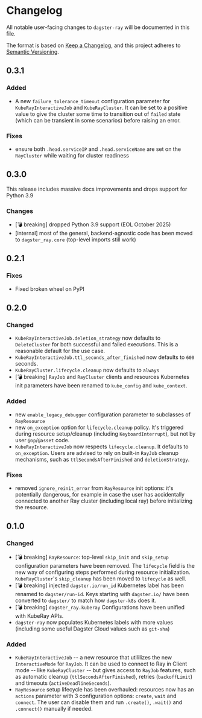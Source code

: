 # Changelog

All notable user-facing changes to `dagster-ray` will be documented in this file.

The format is based on [Keep a Changelog](https://keepachangelog.com/en/1.1.0/),
and this project adheres to [Semantic Versioning](https://semver.org/spec/v2.0.0.html).

## 0.3.1

### Added
- A new `failure_tolerance_timeout` configuration parameter for `KubeRayInteractiveJob` and `KubeRayCluster`. It can be set to a positive value to give the cluster some time to transition out of `failed` state (which can be transient in some scenarios) before raising an error.

### Fixes
- ensure both `.head.serviceIP` and `.head.serviceName` are set on the `RayCluster` while waiting for cluster readiness

## 0.3.0

This release includes massive docs improvements and drops support for Python 3.9

### Changes

- [:bomb: breaking] dropped Python 3.9 support (EOL October 2025)
- [internal] most of the general, backend-agnostic code has been moved to `dagster_ray.core` (top-level imports still work)

## 0.2.1

### Fixes

- Fixed broken wheel on PyPI

## 0.2.0

### Changed
- `KubeRayInteractiveJob.deletion_strategy` now defaults to `DeleteCluster` for both successful and failed executions. This is a reasonable default for the use case.
- `KubeRayInteractiveJob.ttl_seconds_after_finished` now defaults to `600` seconds.
- `KubeRayCluster.lifecycle.cleanup` now defaults to `always`
- [:bomb: breaking] `RayJob` and `RayCluster` clients and resources Kubernetes init parameters have been renamed to `kube_config` and `kube_context`.

### Added
- new `enable_legacy_debugger` configuration parameter to subclasses of `RayResource`
- new `on_exception` option for `lifecycle.cleanup` policy. It's triggered during resource setup/cleanup (including `KeyboardInterrupt`), but not by user `@op`/`@asset` code.
- `KubeRayInteractiveJob` now respects `lifecycle.cleanup`. It defaults to `on_exception`. Users are advised to rely on built-in `RayJob` cleanup mechanisms, such as `ttlSecondsAfterFinished` and `deletionStrategy`.

### Fixes
- removed `ignore_reinit_error` from `RayResource` init options: it's potentially dangerous, for example in case the user has accidentally connected to another Ray cluster (including local ray) before initializing the resource.

## 0.1.0

### Changed
- [:bomb: breaking] `RayResource`: top-level `skip_init` and `skip_setup` configuration parameters have been removed. The `lifecycle` field is the new way of configuring steps performed during resource initialization. `KubeRayCluster`'s `skip_cleanup` has been moved to `lifecycle` as well.
- [:bomb: breaking] injected `dagster.io/run_id` Kubernetes label has been renamed to `dagster/run-id`. Keys starting with `dagster.io/` have been converted to `dagster/` to match how `dagster-k8s` does it.
- [:bomb: breaking] `dagster_ray.kuberay` Configurations have been unified with KubeRay APIs.
- `dagster-ray` now populates Kubernetes labels with more values (including some useful Dagster Cloud values such as `git-sha`)

### Added
- `KubeRayInteractiveJob` -- a new resource that utililizes the new `InteractiveMode` for `RayJob`. It can be used to connect to Ray in Client mode -- like `KubeRayCluster` -- but gives access to `RayJob` features, such as automatic cleanup (`ttlSecondsAfterFinished`), retries (`backoffLimit`) and timeouts (`activeDeadlineSeconds`).
- `RayResource` setup lifecycle has been overhauled: resources now has an `actions` parameter with 3 configuration options: `create`, `wait` and `connect`. The user can disable them and run `.create()`, `.wait()` and `.connect()` manually if needed.
